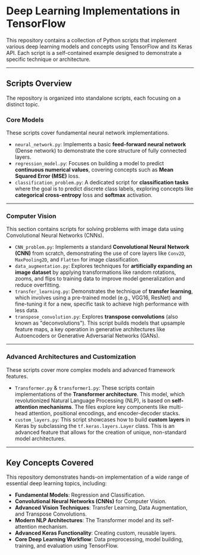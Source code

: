 # Deep Learning Implementations in TensorFlow

This repository contains a collection of Python scripts that implement various deep learning models and concepts using TensorFlow and its Keras API. Each script is a self-contained example designed to demonstrate a specific technique or architecture.

---

## Scripts Overview

The repository is organized into standalone scripts, each focusing on a distinct topic.

### Core Models

These scripts cover fundamental neural network implementations.

* `neural_network.py`: Implements a basic **feed-forward neural network** (Dense network) to demonstrate the core structure of fully connected layers.
* `regression_model.py`: Focuses on building a model to predict **continuous numerical values**, covering concepts such as **Mean Squared Error (MSE)** loss.
* `classification_problem.py`: A dedicated script for **classification tasks** where the goal is to predict discrete class labels, exploring concepts like **categorical cross-entropy** loss and **softmax** activation.

---

### Computer Vision

This section contains scripts for solving problems with image data using Convolutional Neural Networks (CNNs).

* `CNN_problem.py`: Implements a standard **Convolutional Neural Network (CNN)** from scratch, demonstrating the use of core layers like `Conv2D`, `MaxPooling2D`, and `Flatten` for image classification.
* `data_augmentation.py`: Explores techniques for **artificially expanding an image dataset** by applying transformations like random rotations, zooms, and flips to training data to improve model generalization and reduce overfitting.
* `transfer_learning.py`: Demonstrates the technique of **transfer learning**, which involves using a pre-trained model (e.g., VGG16, ResNet) and fine-tuning it for a new, specific task to achieve high performance with less data.
* `transpose_convolution.py`: Explores **transpose convolutions** (also known as "deconvolutions"). This script builds models that upsample feature maps, a key operation in generative architectures like Autoencoders or Generative Adversarial Networks (GANs).

---

### Advanced Architectures and Customization

These scripts cover more complex models and advanced framework features.

* `Transformer.py` & `transformer1.py`: These scripts contain implementations of the **Transformer architecture**. This model, which revolutionized Natural Language Processing (NLP), is based on **self-attention mechanisms**. The files explore key components like multi-head attention, positional encodings, and encoder-decoder stacks.
* `custom_layers.py`: This script showcases how to build **custom layers** in Keras by subclassing the `tf.keras.layers.Layer` class. This is an advanced feature that allows for the creation of unique, non-standard model architectures.

---

## Key Concepts Covered

This repository demonstrates hands-on implementation of a wide range of essential deep learning topics, including:

* **Fundamental Models**: Regression and Classification.
* **Convolutional Neural Networks (CNNs)** for Computer Vision.
* **Advanced Vision Techniques**: Transfer Learning, Data Augmentation, and Transpose Convolutions.
* **Modern NLP Architectures**: The Transformer model and its self-attention mechanism.
* **Advanced Keras Functionality**: Creating custom, reusable layers.
* **Core Deep Learning Workflow**: Data preprocessing, model building, training, and evaluation using TensorFlow.